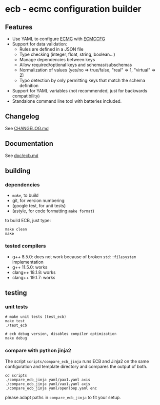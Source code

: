 # ecb - ecmc configuration builder

## Features

+ Use YAML to configure [ECMC](https://github.com/epics-modules/ecmc) with
  [ECMCCFG](https://github.com/paulscherrerinstitute/ecmccfg)
+ Support for data validation:
   + Rules are defined in a JSON file
   + Type checking (integer, float, string, boolean...)
   + Manage dependencies between keys
   + Allow required/optional keys and schemas/subschemas
   + Normalization of values (yes/no => true/false, "real" => 1, "virtual" => 2)
   + Typo detection by only permitting keys that match the schema definition
+ Support for YAML variables (not recommended, just for backwards compatibility)
+ Standalone command line tool with batteries included.


## Changelog

See [CHANGELOG.md](CHANGELOG.md)

## Documentation

See [doc/ecb.md](doc/ecb.md)

## building
### dependencies
- `make`, to build
- git, for version numbering
- (google test, for unit tests)
- (astyle, for code formatting `make format`)

to build ECB, just type:

    make clean
    make 

### tested compilers
- g++ 8.5.0: does not work because of broken `std::filesystem` implementation 
- g++ 11.5.0: works
- clang++ 18.1.8: works
- clang++ 19.1.7: works

## testing

### unit tests

    # make unit tests (test_ecb)
    make test
    ./test_ecb

    # ecb debug version, disables compiler optimization
    make debug

### compare with python jinja2
The script `scripts/compare_ecb_jinja` runs ECB and Jinja2 on the same configuration
and template directory and compares the output of both.

    cd scripts
    ./compare_ecb_jinja yaml/pax1.yaml axis
    ./compare_ecb_jinja yaml/vax1.yaml axis
    ./compare_ecb_jinja yaml/openloop.yaml enc

please adapt paths in `compare_ecb_jinja` to fit your setup.
